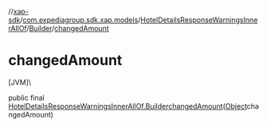 //[xap-sdk](../../../../index.md)/[com.expediagroup.sdk.xap.models](../../index.md)/[HotelDetailsResponseWarningsInnerAllOf](../index.md)/[Builder](index.md)/[changedAmount](changed-amount.md)

# changedAmount

[JVM]\

public final [HotelDetailsResponseWarningsInnerAllOf.Builder](index.md)[changedAmount](changed-amount.md)([Object](https://docs.oracle.com/javase/8/docs/api/java/lang/Object.html)changedAmount)
